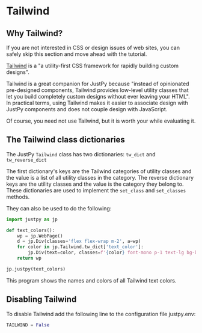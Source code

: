 # Tailwind

## Why Tailwind?

If you are not interested in CSS or design issues of web sites, you can safely skip this section and move ahead with the tutorial.

[Tailwind](https://tailwindcss.com/) is a "a utility-first CSS framework for rapidly building custom designs".

Tailwind is a great companion for JustPy because "instead of opinionated pre-designed components, Tailwind provides low-level utility classes that let you build completely custom designs without ever leaving your HTML". In practical terms, using Tailwind makes it easier to associate design with JustPy components and does not couple design with JavaScript. 

Of course, you need not use Tailwind, but it is worth your while evaluating it.  

## The Tailwind class dictionaries

The JustPy `Tailwind` class has two dictionaries: `tw_dict` and `tw_reverse_dict`

The first dictionary's keys are the Tailwind categories of utility classes and the value is a list of all utility classes in the category. The reverse dictionary keys are the utility classes and the value is the category they belong to. These dictionaries are used to implement the `set_class` and `set_classes` methods.

They can also be used to do the following:

```python
import justpy as jp

def text_colors():
    wp = jp.WebPage()
    d = jp.Div(classes='flex flex-wrap m-2', a=wp)
    for color in jp.Tailwind.tw_dict['text_color']:
        jp.Div(text=color, classes=f'{color} font-mono p-1 text-lg bg-blue-100 hover:bg-red-500 w-48', a=d)
    return wp

jp.justpy(text_colors)
```

This program shows the names and colors of all Tailwind text colors.


## Disabling Tailwind

To disable Tailwind add the following line to the configuration file justpy.env:
```python
TAILWIND = False
```

